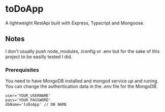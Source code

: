 # toDoApp
A lightweight RestApi built with Express, Typscript and Mongoose.
## Notes
I don't usually push node_modules, /config or .env but for the sake of this project to be easilly tested I did.
### Prerequisites

You need to have MongoDB installed and mongod service up and runing.
You can change the authentication data in the .env file for the MongoDB.
```
user='YOUR_USERNAME'
pass='YOUR_PASSWORD'
dbName='toDoApp' // DB NAME
```
